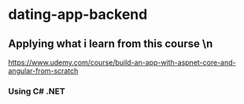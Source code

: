 # dating-app-backend
## Applying what i learn from this course \n
https://www.udemy.com/course/build-an-app-with-aspnet-core-and-angular-from-scratch
### Using C# .NET
